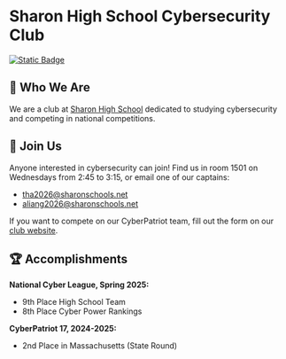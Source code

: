 # Sharon High School Cybersecurity Club

[![Static Badge](https://img.shields.io/badge/website-sharoncyber.github.io-blue?style=for-the-badge)](https://sharoncyber.github.io/)


## 👋 Who We Are

We are a club at [Sharon High School](https://hs.sharonschools.net/) dedicated to studying cybersecurity and competing in national competitions.

## 📝 Join Us

Anyone interested in cybersecurity can join! Find us in room 1501 on Wednesdays from 2:45 to 3:15, or email one of our captains:
- [tha2026@sharonschools.net](mailto:tha2026@sharonschools.net)
- [aliang2026@sharonschools.net](mailto:aliang2026@sharonschools.net)

If you want to compete on our CyberPatriot team, fill out the form on our [club website](https://sharoncyber.github.io/).

## 🏆 Accomplishments

**National Cyber League, Spring 2025:**
- 9th Place High School Team
- 8th Place Cyber Power Rankings

**CyberPatriot 17, 2024-2025:**
- 2nd Place in Massachusetts (State Round)
